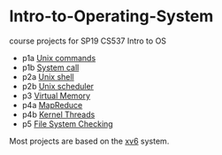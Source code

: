 # Intro-to-Operating-System
course projects for SP19 CS537 Intro to OS

- p1a [Unix commands](http://pages.cs.wisc.edu/~shivaram/cs537-sp19/p1a.html)
- p1b [System call](http://pages.cs.wisc.edu/~shivaram/cs537-sp19/p1b.html)
- p2a [Unix shell](http://pages.cs.wisc.edu/~shivaram/cs537-sp19/p2a.html)
- p2b [Unix scheduler](http://pages.cs.wisc.edu/~shivaram/cs537-sp19/p2b.html)
- p3  [Virtual Memory](http://pages.cs.wisc.edu/~shivaram/cs537-sp19/p3.html)
- p4a [MapReduce](http://pages.cs.wisc.edu/~shivaram/cs537-sp19/p4a.html)
- p4b [Kernel Threads](http://pages.cs.wisc.edu/~shivaram/cs537-sp19/p4b.html)
- p5  [File System Checking](http://pages.cs.wisc.edu/~shivaram/cs537-sp19/p5.html)

Most projects are based on  the [xv6](https://pdos.csail.mit.edu/6.828/2014/xv6.html) system.
